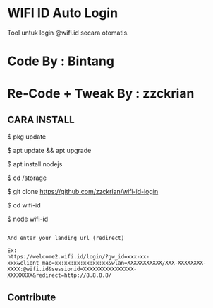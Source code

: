 # WIFI ID Auto Login
Tool untuk login @wifi.id secara otomatis.
# Code By : Bintang
# Re-Code + Tweak By : zzckrian

## CARA INSTALL

$ pkg update

$ apt update && apt upgrade

$ apt install nodejs

$ cd /storage

$ git clone https://github.com/zzckrian/wifi-id-login

$ cd wifi-id

$ node wifi-id
```

And enter your landing url (redirect)

Ex: 
https://welcome2.wifi.id/login/?gw_id=xxx-xx-xxx&client_mac=xx:xx:xx:xx:xx:xx&wlan=XXXXXXXXXXX/XXX-XXXXXXXX-XXXX:@wifi.id&sessionid=XXXXXXXXXXXXXXXX-XXXXXXXX&redirect=http://8.8.8.8/

```

## Contribute

